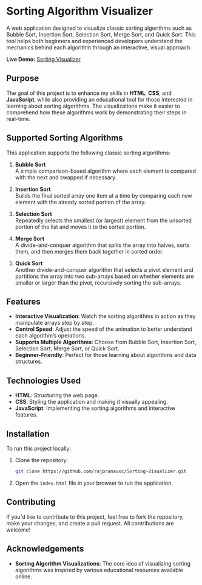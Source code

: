 # Sorting Algorithm Visualizer

A web application designed to visualize classic sorting algorithms such as Bubble Sort, Insertion Sort, Selection Sort, Merge Sort, and Quick Sort. This tool helps both beginners and experienced developers understand the mechanics behind each algorithm through an interactive, visual approach.

**Live Demo:** [Sorting Visualizer](#)

## Purpose

The goal of this project is to enhance my skills in **HTML**, **CSS**, and **JavaScript**, while also providing an educational tool for those interested in learning about sorting algorithms. The visualizations make it easier to comprehend how these algorithms work by demonstrating their steps in real-time.

## Supported Sorting Algorithms

This application supports the following classic sorting algorithms:

1. **Bubble Sort**  
   A simple comparison-based algorithm where each element is compared with the next and swapped if necessary.

2. **Insertion Sort**  
   Builds the final sorted array one item at a time by comparing each new element with the already sorted portion of the array.

3. **Selection Sort**  
   Repeatedly selects the smallest (or largest) element from the unsorted portion of the list and moves it to the sorted portion.

4. **Merge Sort**  
   A divide-and-conquer algorithm that splits the array into halves, sorts them, and then merges them back together in sorted order.

5. **Quick Sort**  
   Another divide-and-conquer algorithm that selects a pivot element and partitions the array into two sub-arrays based on whether elements are smaller or larger than the pivot, recursively sorting the sub-arrays.

## Features

- **Interactive Visualization**: Watch the sorting algorithms in action as they manipulate arrays step by step.
- **Control Speed**: Adjust the speed of the animation to better understand each algorithm’s operations.
- **Supports Multiple Algorithms**: Choose from Bubble Sort, Insertion Sort, Selection Sort, Merge Sort, or Quick Sort.
- **Beginner-Friendly**: Perfect for those learning about algorithms and data structures.

## Technologies Used

- **HTML**: Structuring the web page.
- **CSS**: Styling the application and making it visually appealing.
- **JavaScript**: Implementing the sorting algorithms and interactive features.

## Installation

To run this project locally:

1. Clone the repository:

   ```bash
   git clone https://github.com/rajpranavxc/Sorting-Visualizer.git
   ```

2. Open the `index.html` file in your browser to run the application.

## Contributing

If you'd like to contribute to this project, feel free to fork the repository, make your changes, and create a pull request. All contributions are welcome!

## Acknowledgements

- **Sorting Algorithm Visualizations**: The core idea of visualizing sorting algorithms was inspired by various educational resources available online.
